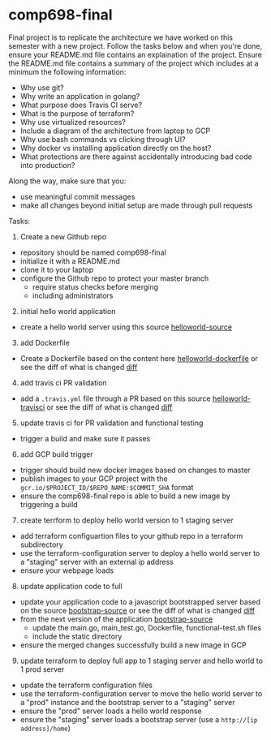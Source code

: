 # comp698-final

Final project is to replicate the architecture we have worked on
this semester with a new project.  Follow the tasks below and when
you're done, ensure your README.md file contains an explaination
of the project.  Ensure the README.md file contains a summary of the project which includes at a minimum the following information:

* Why use git?
* Why write an application in golang?
* What purpose does Travis CI serve?
* What is the purpose of terraform?
* Why use virtualized resources?
* Include a diagram of the architecture from laptop to GCP
* Why use bash commands vs clicking through UI?
* Why docker vs installing application directly on the host?
* What protections are there against accidentally introducing bad code into production?

Along the way, make sure that you:

* use meaningful commit messages
* make all changes beyond initial setup are made through pull requests

Tasks:

1) Create a new Github repo

* repository should be named comp698-final
* initialize it with a README.md
* clone it to your laptop
* configure the Github repo to protect your master branch
	* require status checks before merging
	* including administrators

2) initial hello world application

* create a hello world server using this source [helloworld-source](https://github.com/mathyourlife/comp698-final/tree/helloworld-source)

3) add Dockerfile

* Create a Dockerfile based on the content here [helloworld-dockerfile](https://github.com/mathyourlife/comp698-final/tree/helloworld-dockerfile) or see the diff of what is changed [diff](https://github.com/mathyourlife/comp698-final/compare/helloworld-source...helloworld-dockerfile)

4) add travis ci PR validation

* add a `.travis.yml` file through a PR based on this source [helloworld-travisci](https://github.com/mathyourlife/comp698-final/tree/helloworld-travisci) or see the diff of what is changed [diff](https://github.com/mathyourlife/comp698-final/compare/helloworld-dockerfile...helloworld-travisci)

5) update travis ci for PR validation and functional testing

* trigger a build and make sure it passes

6) add GCP build trigger

* trigger should build new docker images based on changes to master
* publish images to your GCP project with the `gcr.io/$PROJECT_ID/$REPO_NAME:$COMMIT_SHA` format
* ensure the comp698-final repo is able to build a new image by triggering a build

7) create terrform to deploy hello world version to 1 staging server

* add terraform configuartion files to your github repo in a terraform subdirectory
* use the terraform-configuration server to deploy a hello world server to a "staging" server with an external ip address
* ensure your webpage loads

8) update application code to full

* update your application code to a javascript bootstrapped server based on the source [bootstrap-source](https://github.com/mathyourlife/comp698-final/tree/bootstrap-source) or see the diff of what is changed [diff](https://github.com/mathyourlife/comp698-final/compare/helloworld-travisci...bootstrap-source)
* from the next version of the application [bootstrap-source](https://github.com/mathyourlife/comp698-final/tree/bootstrap-source)
	* update the main.go, main_test.go, Dockerfile, functional-test.sh files
	* include the static directory
* ensure the merged changes successfully build a new image in GCP

9) update terraform to deploy full app to 1 staging server and hello world to 1 prod server

* update the terraform configuration files
* use the terraform-configuration server to move the hello world server to a "prod" instance and the bootstrap server to a "staging" server
* ensure the "prod" server loads a hello world response
* ensure the "staging" server loads a bootstrap server (use a `http://[ip address]/home`)
